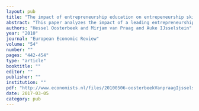 ```yaml
---
layout: pub
title: "The impact of entrepreneurship education on entrepeneurship skills and motivation"
abstract: "This paper analyzes the impact of a leading entrepreneurship education program on college students’ entrepreneurship competencies and intentions using an instrumental variables approach in a difference-in-differences framework. We exploit that the program was offered to students at one location of a school but not at another location of the same school. Location choice (and thereby treatment) is instrumented by the relative distance of locations to parents’ place of residence.  The results show that the program does not have the intended effects: the effect on students’ self-assessed entrepreneurial skills is insignificant and the effect on the intention to become an entrepreneur is even significantly negative."
authors: "Hessel Oosterbeek and Mirjam van Praag and Auke IJsselstein"
year: "2010"
journal: "European Economic Review"
volume: "54"
number: ""
pages: "442-454"
type: "article"
booktitle: ""
editor: ""
publisher: ""
institution: ""
pdf: "http://www.economists.nl/files/20100506-oosterbeekVanpraagIjsselstein2010.pdf"
date: 2017-03-05
category: pub
---
```

